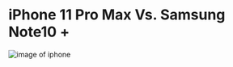 # iPhone 11 Pro Max Vs. Samsung Note10 +
![image of iphone](https://store.storeimages.cdn-apple.com/4982/as-images.apple.com/is/iphone-11-pro-select-2019-family?wid=882&hei=1058&fmt=jpeg&qlt=80&op_usm=0.5,0.5&.v=1567812930312)
